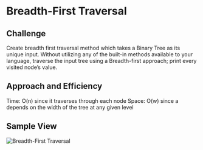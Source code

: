 # Breadth-First Traversal
## Challenge 
Create breadth first traversal method which takes a Binary Tree as its unique input. Without utilizing any of the built-in methods available to your language, traverse the input tree using a Breadth-first approach; print every visited node’s value.
## Approach and Efficiency
Time: O(n) since it traverses through each node 
Space: O(w) since a depends on the width of the tree at any given level
## Sample View
![Breadth-First Traversal]()
